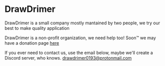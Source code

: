 # DrawDrimer

DrawDrimer is a small company mostly mantained by two people, we try our best to make quality application

DrawDrimer is a non-profit organization, we need help too! Soon™ we may have a donation page [here](https://drawdrimer.github.io/donate.html) 

If you ever need to contact us, use the email below, maybe we'll create a Discord server, who knows.
drawdrimer0193@protonmail.com
